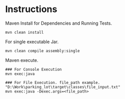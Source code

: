 # Instructions

Maven Install for Dependencies and Running Tests.

```
mvn clean install
```

For single executable Jar.

```
mvn clean compile assembly:single
```

Maven execute.
```
### For Console Execution 
mvn exec:java

### For File Execution. file_path example. "D:\Work\parking_lot\target\classes\file_input.txt"
mvn exec:java -Dexec.args=<file_path> 
```